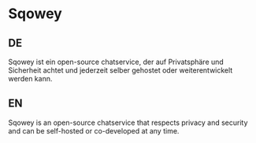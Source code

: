 # Sqowey

## DE
Sqowey ist ein open-source chatservice, der auf Privatsphäre und Sicherheit achtet und jederzeit selber gehostet oder weiterentwickelt werden kann.

## EN
Sqowey is an open-source chatservice that respects privacy and security and can be self-hosted or co-developed at any time.
